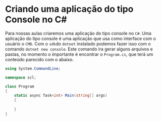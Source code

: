 # Criando uma aplicação do tipo Console no C#

Para nossas aulas criaremos uma aplicação do tipo console no `C#`. Uma aplicação do tipo console é uma aplicação que usa como interface com o usuário o `CMD`. Com o `sdk`do `dotnet` instalado podemos fazer isso com o comando `dotnet new console`. Este comando ira gerar alguns arquivos e pastas, no momento o importante é encontrar o `Program.cs`, que terá um conteúdo parecido com o abaixo.

```c#
using System.CommandLine;

namespace scl;

class Program
{
    static async Task<int> Main(string[] args)
    {
       
    }
}
```